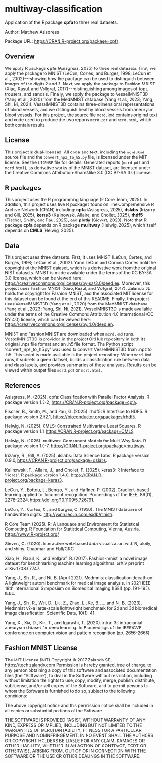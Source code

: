 # multiway-classification
Application of the R package **cpfa** to three real datasets.

Author: Matthew Asisgress

Package URL: <https://CRAN.R-project.org/package=cpfa>.

## Overview

We apply R package **cpfa** (Asisgress, 2025) to three real datasets. First, we 
apply the package to MNIST (LeCun, Cortes, and Burges, 1998; LeCun et al., 
2002)---showing how the package can be used to distinguish between images of the
digits 2 and 3. Next, we apply the package to Fashion MNIST (Xiao, Rasul, and 
Vollgraf, 2017)---distinguishing among images of tops, trousers, and sandals. 
Finally, we apply the package to VesselMNIST3D (Yang et al., 2020) from the 
MedMNIST database (Yang et al., 2023; Yang, Shi, Ni, 2021). VesselMNIST3D 
contains three-dimensional representations of blood vessels, and we distinguish 
healthy blood vessels from aneurysm blood vessels. For this project, the source 
file `mcrd.Rmd` contains original text and code used to produce the two reports 
`mcrd.pdf` and `mcrd.html`, which both contain results.

## License

This project is dual-licensed. All code and text, including the `mcrd.Rmd` 
source file and the `convert_npz_to_h5.py` file, is licensed under the MIT 
license. See the `LICENSE` file for details. Generated reports (`mcrd.pdf` and 
`mcrd.html`), as derivative works of the MNIST dataset, are licensed under the 
Creative Commons Attribution-ShareAlike 3.0 (CC BY-SA 3.0) license.

## R packages

This project uses the R programming language (R Core Team, 2025). In addition, 
this project uses five R packages found on The Comprehensive R Archive Network 
(CRAN) including: **cpfa** (Asisgress, 2025), **dslabs** (Irizarry and Gill, 
2025), **keras3** (Kalinowski, Allaire, and Chollet, 2025), **rhdf5** 
(Fischer, Smith, and Pau, 2025), and **plotly** (Sievert, 2020). Note that R 
package **cpfa** depends on R package **mulitway** (Helwig, 2025), which itself 
depends on **CMLS** (Helwig, 2025).

## Data

This project uses three datasets. First, it uses MNIST (LeCun, Cortes, and 
Burges, 1998; LeCun et al., 2002). Yann LeCun and Corinna Cortes hold the 
copyright of the MNIST dataset, which is a derivative work from the original 
NIST datasets. MNIST is made available under the terms of the CC BY-SA 3.0 
license, which can be viewed here: 
<https://creativecommons.org/licenses/by-sa/3.0/deed.en>. Moreover, this project 
uses Fashion MNIST (Xiao, Rasul, and Vollgraf, 2017). Zalando SE holds the 
copyright for Fashion MNIST, and the associated MIT license for this dataset can 
be found at the end of this README. Finally, this project uses VesselMNIST3D 
(Yang et al., 2020) from the MedMNIST database (Yang et al., 2023; Yang, Shi, 
Ni, 2021). VesselMNIST3D is made available under the terms of the Creative 
Commons Attribution 4.0 International (CC BY 4.0) license, which can be viewed 
here: <https://creativecommons.org/licenses/by/4.0/deed.en>. 

MNIST and Fashion MNIST are downloaded when `mcrd.Rmd` runs. VesselMNIST3D is 
provided in the project GitHub repository in both its original .npz file format 
and an .h5 file format. The Python script 'convert_npz_to_h5.py' was used to 
convert VesselMNIST3D from .npz to .h5. This script is made available in the 
project repository. When `mcrd.Rmd` runs, it subsets a given dataset, builds a 
classification rule between data and class labels, and provides summaries of 
these analyses. Results can be viewed within output files `mcrd.pdf` or 
`mcrd.html`.

## References

Asisgress, M. (2025). cpfa: Classification with Parallel Factor Analysis. 
R package version 1.2-2, <https://CRAN.R-project.org/package=cpfa>.

Fischer, B., Smith, M., and Pau, G. (2025). rhdf5: R Interface to HDF5. 
R package version 2.52.1, <https://bioconductor.org/packages/rhdf5>.

Helwig, N. (2025). CMLS: Constrained Multivariate Least Squares.
R package version 1.1, <https://CRAN.R-project.org/package=CMLS>.

Helwig, N. (2025). multiway: Component Models for Multi-Way Data. 
R package version 1.0-7, <https://CRAN.R-project.org/package=multiway>.

Irizarry, R., Gill, A. (2025). dslabs: Data Science Labs.
R package version 0.9.0, <https://CRAN.R-project.org/package=dslabs>.

Kalinowski, T., Allaire, J., and Chollet, F. (2025). keras3: R Interface to 
'Keras'. R package version 1.4.0, <https://CRAN.R-project.org/package=keras3>.

LeCun, Y., Bottou, L., Bengio, Y., and Haffner, P. (2002). Gradient-based 
learning applied to document recognition. Proceedings of the IEEE, 86(11), 
2278–2324. <https://doi.org/10.1109/5.726791>.

LeCun, Y., Cortes, C., and Burges, C. (1998). The MNIST database of handwritten 
digits. <http://yann.lecun.com/exdb/mnist/>.

R Core Team (2025). R: A Language and Environment for Statistical Computing. R 
Foundation for Statistical Computing, Vienna, Austria. 
<https://www.R-project.org/>.

Sievert, C. (2020). Interactive web-based data visualization with R, plotly, 
and shiny. Chapman and Hall/CRC.

Xiao, H., Rasul, K., and Vollgraf, R. (2017). Fashion-mnist: a novel image 
dataset for benchmarking machine learning algorithms. arXiv preprint 
arXiv:1708.07747.

Yang, J., Shi, R., and Ni, B. (April 2021). Medmnist classification decathlon: 
A lightweight automl benchmark for medical image analysis. In 2021 IEEE 18th 
International Symposium on Biomedical Imaging (ISBI) (pp. 191-195). IEEE.

Yang, J., Shi, R., Wei, D., Liu, Z., Zhao, L., Ke, B., ... and Ni, B. (2023). 
Medmnist v2-a large-scale lightweight benchmark for 2d and 3d biomedical image 
classification. Scientific Data, 10(1), 41.

Yang, X., Xia, D., Kin, T., and Igarashi, T. (2020). Intra: 3d intracranial 
aneurysm dataset for deep learning. In Proceedings of the IEEE/CVF conference 
on computer vision and pattern recognition (pp. 2656-2666).

## Fashion MNIST License

The MIT License (MIT) Copyright © 2017 Zalando SE, https://tech.zalando.com 
Permission is hereby granted, free of charge, to any person obtaining a copy of 
this software and associated documentation files (the “Software”), to deal in 
the Software without restriction, including without limitation the rights to 
use, copy, modify, merge, publish, distribute, sublicense, and/or sell copies of 
the Software, and to permit persons to whom the Software is furnished to do so, 
subject to the following conditions:

The above copyright notice and this permission notice shall be included in all 
copies or substantial portions of the Software.

THE SOFTWARE IS PROVIDED “AS IS”, WITHOUT WARRANTY OF ANY KIND, EXPRESS OR 
IMPLIED, INCLUDING BUT NOT LIMITED TO THE WARRANTIES OF MERCHANTABILITY, FITNESS 
FOR A PARTICULAR PURPOSE AND NONINFRINGEMENT. IN NO EVENT SHALL THE AUTHORS OR 
COPYRIGHT HOLDERS BE LIABLE FOR ANY CLAIM, DAMAGES OR OTHER LIABILITY, WHETHER 
IN AN ACTION OF CONTRACT, TORT OR OTHERWISE, ARISING FROM, OUT OF OR IN 
CONNECTION WITH THE SOFTWARE OR THE USE OR OTHER DEALINGS IN THE SOFTWARE.